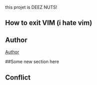 this projet is DEEZ NUTS!

## How to exit VIM (i hate vim)

## Author

[Author](author.md)

##Some new section here

## Conflict
